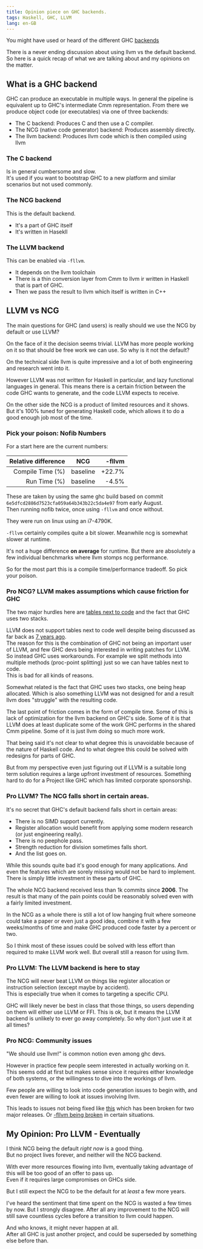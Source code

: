 ```yaml
---
title: Opinion piece on GHC backends.
tags: Haskell, GHC, LLVM
lang: en-GB
---
```


You might have used or heard of the different GHC [backends](https://downloads.haskell.org/~ghc/latest/docs/html/users_guide/codegens.html)

There is a never ending discussion about using llvm vs the default backend.  
So here is a quick recap of what we are talking about and my opinions on the matter.

## What is a GHC backend

GHC can produce an executable in multiple ways.
In general the pipeline is equivalent up to GHC's intermediate Cmm
representation. From there we produce object code (or executables) via
one of three backends:

* The C backend: Produces C and then use a C compiler.
* The NCG (native code generator) backend: Produces assembly directly.
* The llvm backend: Produces llvm code which is then compiled using llvm

### The C backend

Is in general cumbersome and slow.  
It's used if you want to bootstrap GHC to a new platform and similar scenarios but not used commonly.

### The NCG backend

This is the default backend.

* It's a part of GHC itself
* It's written in Hasekll

### The LLVM backend

This can be enabled via `-fllvm`.

* It depends on the llvm toolchain
* There is a thin conversion layer from Cmm to llvm ir written in Haskell
  that is part of GHC.
* Then we pass the result to llvm which itself is written in C++

## LLVM vs NCG

The main questions for GHC (and users) is really should we use the
NCG by default or use LLVM?

On the face of it the decision seems trivial. LLVM has more people working on it so that should be
free work we can use. So why is it not the default?

On the technical side llvm is quite impressive and a lot of both engineering and research
went into it.

However LLVM was not written for Haskell in particular, and lazy functional languages in
general. This means there is a certain friction between the code GHC wants to generate,
and the code LLVM expects to receive.

On the other side the NCG is a product of limited resources and it shows.
But it's 100% tuned for generating Haskell code, which allows it to do a good enough job
most of the time.

### Pick your poison: Nofib Numbers

For a start here are the current numbers:

| Relative difference | NCG  | -fllvm |
|-----------------:|------|-------:|
| Compile Time (%) | baseline    | +22.7% |
|     Run Time (%) | baseline    |  -4.5% |

These are taken by using the same ghc build based on commit `6e5dfcd2886d7523cfa059a64b343b22c5da4e97`
from early August.  
Then running nofib twice, once using `-fllvm` and once without.

They were run on linux using an i7-4790K.

`-fllvm` certainly compiles quite a bit slower. Meanwhile ncg is somewhat slower at runtime.

It's not a huge difference **on average** for runtime.
But there are absolutely a few individual benchmarks where llvm stomps ncg performance.

So for the most part this is a compile time/performance tradeoff. So pick your poison.

### Pro NCG? LLVM makes assumptions which cause friction for GHC

The two major hurdles here are [tables next to code](https://gitlab.haskell.org/ghc/ghc/wikis/commentary/rts/storage/heap-objects)
and the fact that GHC uses two stacks.

LLVM does not support tables next to code well despite being discussed as far back as [7 years ago](http://lists.llvm.org/pipermail/llvm-dev/2012-February/047555.html).  
The reason for this is the combination of GHC not being an important user of LLVM, and few GHC devs being interested in writing patches for LLVM.  
So instead GHC uses workarounds. For example we split methods into multiple methods (proc-point splitting) just so we can have tables next to code.  
This is bad for all kinds of reasons.

Somewhat related is the fact that GHC uses two stacks, one being heap allocated. Which is also something LLVM was not designed for
and a result llvm does "struggle" with the resulting code.

The last point of friction comes in the form of compile time. Some of this is lack of optimization for the llvm
backend on GHC's side. Some of it is that LLVM does at least duplicate some of the work GHC performs in the
shared Cmm pipeline. Some of it is just llvm doing so much more work.

That being said it's not clear to what degree this is unavoidable because of the nature of Haskell code.
And to what degree this could be solved with redesigns for parts of GHC.

But from my perspective even just figuring out if LLVM is a suitable long term solution requires a
large upfront investment of resources. Something hard to do for a Project like GHC which has limited corporate sponsorship.

### Pro LLVM? The NCG falls short in certain areas.

It's no secret that GHC's default backend falls short in certain areas:

* There is no SIMD support currently.  
* Register allocation would benefit from applying some modern research (or just engineering really).
* There is no peephole pass.
* Strength reduction for division sometimes falls short.
* And the list goes on.

While this sounds quite bad it's good enough for many applications. And even the features which are sorely
missing would not be hard to implement. There is simply little investment in these parts of GHC.

The whole NCG backend received less than 1k commits since **2006**. The result is that many of the pain
points could be reasonably solved even with a fairly limited investment.

In the NCG as a whole there is still a lot of low hanging fruit where someone could take a paper or even just a good idea,
combine it with a few weeks/months of time and make GHC produced code faster by a percent or two.

So I think most of these issues could be solved with less effort than required to make LLVM work well.
But overall still a reason for using llvm.

### Pro LLVM: The LLVM backend is here to stay

The NCG will never beat LLVM on things like register allocation or instruction selection (except maybe by accident).  
This is especially true when it comes to targeting a specific CPU.

GHC will likely never be best in class that those things, so users depending on them will either use LLVM or FFI.
This is ok, but it means the LLVM backend is unlikely to ever go away completely. So why don't just use it at all times?

### Pro NCG: Community issues

"We should use llvm!" is common notion even among ghc devs.

However in practice few people seem interested in actually working on it.
This seems odd at first but makes sense since it requires either knowledge
of both systems, or the willingness to dive into the workings of llvm.

Few people are willing to look into code generation issues to begin with,
and even fewer are willing to look at issues involving llvm.

This leads to issues not being fixed like [this](https://gitlab.haskell.org/ghc/ghc/issues/14251)
which has been broken for two major releases.
Or [-fllvm being broken](https://gitlab.haskell.org/ghc/ghc/issues/16354) in certain situations.

## My Opinion: Pro LLVM - Eventually

I think NCG being the default *right now* is a good thing.  
But no project lives forever, and neither will the NCG backend.

With ever more resources flowing into llvm, eventually taking advantage of this
will be too good of an offer to pass up.  
Even if it requires large compromises on GHCs side.

But I still expect the NCG to be the default for at *least* a few more years.

I've heard the sentiment that time spent on the NCG is wasted a few times by now.
But I strongly disagree. After all any improvement to the NCG will still save countless
cycles before a transition to llvm could happen.

And who knows, it might never happen at all.  
After all GHC is just another project, and could be superseded by something else before than.